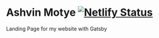 # Ashvin Motye [![Netlify Status](https://api.netlify.com/api/v1/badges/a5f219b6-1207-4180-908a-afb21dbe56d1/deploy-status)](https://app.netlify.com/sites/master-ashvinmotye/deploys)

Landing Page for my website with Gatsby
